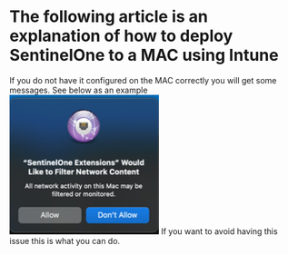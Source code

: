 # The following article is an explanation of how to deploy SentinelOne to a MAC using Intune
If you do not have it configured on the MAC correctly you will get some messages. See below as an example
![alt text](../../Assets/SentinelOneMAC/Image1.png)
If you want to avoid having this issue this is what you can do. 
